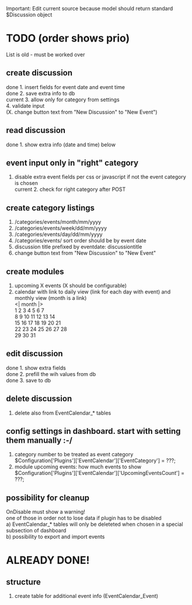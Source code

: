 Important: Edit current source because model should return standard $Discussion object  

  
  
# TODO (order shows prio)    
List is old - must be worked over  
  
## create discussion  
done 1. insert fields for event date and event time  
done 2. save extra info to db  
current 3. allow only for category from settings  
4. validate input  
(X. change button text from "New Discussion" to "New Event")  
  
  
  
## read discussion  
done 1. show extra info (date and time) below <div class="Tabs HeadingTabs EventTabs FirstPage">  
  
  
## event input only in "right" category  
1. disable extra event fields per css or javascript if not the event category is chosen  
current 2. check for right category after POST  
  
  
## create category listings   
1. /categories/events/month/mm/yyyy  
2. /categories/events/week/dd/mm/yyyy  
3. /categories/events/day/dd/mm/yyyy  
4. /categories/events/ sort order should be by event date  
5. discussion title prefixed by eventdate: discussiontitle  
6. change button text from "New Discussion" to "New Event"  
  
  
## create modules  
1. upcoming X events (X should be configurable)  
2. calendar with link to daily view (link for each day with event) and monthly view (month is a link)  
<|      month     |>  
 1  2  3  4  5  6  7  
 8  9 10 11 12 13 14  
15 16 17 18 19 20 21  
22 23 24 25 26 27 28  
29 30 31  
  
  
## edit discussion  
done 1. show extra fields  
done 2. prefill the wih values from db  
done 3. save to db  
  
  
## delete discussion  
1. delete also from EventCalendar_* tables  
  
  
## config settings in dashboard. start with setting them manually :-/  
1. category number to be treated as event category  
  $Configuration['Plugins']['EventCalendar']['EventCategory'] = ???;  
2. module upcoming events: how much events to show  
  $Configuration['Plugins']['EventCalendar']['UpcomingEventsCount'] = ???;  
  
  
## possibility for cleanup  
OnDisable must show a warning!  
one of those in order not to lose data if plugin has to be disabled  
a) EventCalendar_* tables will only be deleteted when chosen in a special subsection of dashboard  
b) possibility to export and import events  
  
    
# ALREADY DONE!  
  
## structure  
1. create table for additional event info (EventCalendar_Event)  
  
